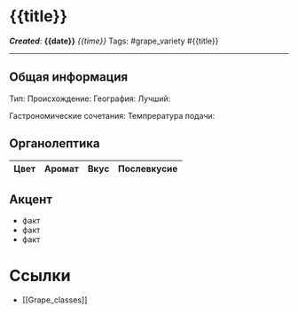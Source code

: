 # {{title}}
***Created***: **{{date}}** *{{time}}*
Tags: #grape_variety #{{title}}

---

## Общая информация

Тип: 
Происхождение:
География:
Лучший:

Гастрономические сочетания: 
Темпрература подачи: 

## Органолептика

Цвет | Аромат | Вкус | Послевкусие 
---- | ------ | ---- | -----------

## Акцент

- факт
- факт 
- факт 


# Ссылки

- [[Grape_classes]]